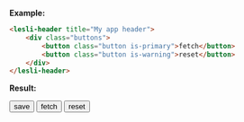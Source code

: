 <script setup>
    import LesliHeader from "./Header.vue"
</script>

**Example:**

```html
<lesli-header title="My app header">
    <div class="buttons">
        <button class="button is-primary">fetch</button>
        <button class="button is-warning">reset</button>
    </div>
</lesli-header>
```

**Result:**

<lesli-header title="My app header">
    <button class="button is-success">save</button>
    <button class="button is-primary">fetch</button>
    <button class="button is-warning">reset</button>
</lesli-header>
